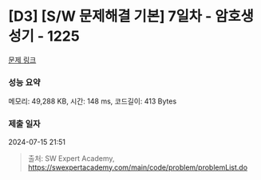# [D3] [S/W 문제해결 기본] 7일차 - 암호생성기 - 1225 

[문제 링크](https://swexpertacademy.com/main/code/problem/problemDetail.do?contestProbId=AV14uWl6AF0CFAYD) 

### 성능 요약

메모리: 49,288 KB, 시간: 148 ms, 코드길이: 413 Bytes

### 제출 일자

2024-07-15 21:51



> 출처: SW Expert Academy, https://swexpertacademy.com/main/code/problem/problemList.do